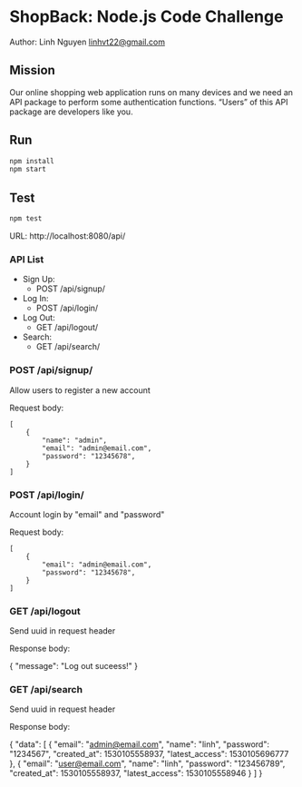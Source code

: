 # ShopBack: Node.js Code Challenge

Author: Linh Nguyen <linhvt22@gmail.com>

## Mission
Our online shopping web application runs on many devices and we need an API package to perform some authentication functions. “Users” of this API package are developers like you.

Run
-----------------------

```sh
npm install
npm start
```

Test
-----------------------
```sh
npm test
```

URL: http://localhost:8080/api/

### API List
* Sign Up:
    * POST /api/signup/
* Log In:
    * POST /api/login/
* Log Out:
    * GET /api/logout/      
* Search:
    * GET /api/search/    
    
    
### POST /api/signup/

Allow users to register a new account

Request body:

    [
        {
            "name": "admin",
            "email": "admin@email.com",
            "password": "12345678",
        }
    ]
    
### POST /api/login/

Account login by "email" and "password"

Request body:

    [
        {
            "email": "admin@email.com",
            "password": "12345678",
        }
    ]    


### GET /api/logout

Send uuid in request header

Response body:

{
    "message": "Log out suceess!"
}

### GET /api/search

Send uuid in request header

Response body:

{
    "data": [
        {
            "email": "admin@email.com",
            "name": "linh",
            "password": "1234567",
            "created_at": 1530105558937,
            "latest_access": 1530105696777
        },
        {
            "email": "user@email.com",
            "name": "linh",
            "password": "123456789",
            "created_at": 1530105558937,
            "latest_access": 1530105558946
        }
    ]
}


